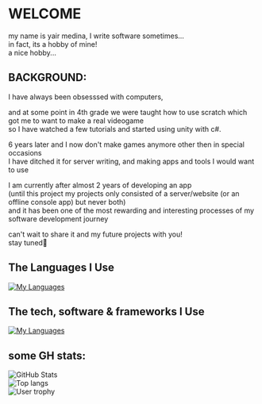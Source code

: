 # WELCOME
my name is yair medina, I write software sometimes...\
in fact, its a hobby of mine!\
a nice hobby...

##

## BACKGROUND:
I have always been obsesssed with computers,

and at some point in 4th grade we were taught how to use scratch which got me to want to make a real videogame\
so I have watched a few tutorials and started using unity with c#.

6 years later and I now don't make games anymore other then in special occasions\
I have ditched it for server writing, and making apps and tools I would want to use

I am currently after almost 2 years of developing an app\
(until this project my projects only consisted of a server/website (or an offline console app) but never both)\
and it has been one of the most rewarding and interesting processes of my software development journey

can't wait to share it and my future projects with you!\
stay tuned🔔

##

## The Languages I Use
[![My Languages](https://skillicons.dev/icons?i=c,cs,cpp,css,dart,flutter,html,java,js,md,py,ts)]()

##

## The tech, software & frameworks I Use
[![My Languages](https://skillicons.dev/icons?i=androidstudio,bash,discord,docker,dotnet,eclipse,git,github,gitlab,latex,linux,mongodb,nextjs,nodejs,obsidian,react,sublime,ubuntu,vscode,visualstudio,windows)]()

##

## some GH stats:


![GitHub Stats](https://github-readme-stats.vercel.app/api?username=DarknessRisesFromBelow&theme=dark&show_icons=true) \
![Top langs](https://github-readme-stats.vercel.app/api/top-langs/?username=DarknessRisesFromBelow&layout=donut&theme=dark) \
![User trophy](https://github-profile-trophy.vercel.app/?username=DarknessRisesFromBelow&column=4&margin-w=15&margin-h=15&theme=dracula)
